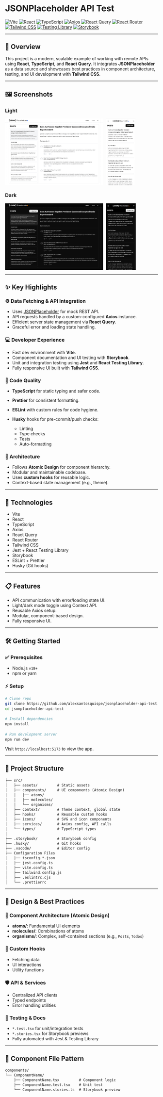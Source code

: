 # JSONPlaceholder API Test

[![Vite](https://img.shields.io/badge/Vite-646CFF?style=for-the-badge&logo=vite&logoColor=white)](https://vitejs.dev/)
[![React](https://img.shields.io/badge/React-20232A?style=for-the-badge&logo=react&logoColor=61DAFB)](https://react.dev/)
[![TypeScript](https://img.shields.io/badge/TypeScript-3178C6?style=for-the-badge&logo=typescript&logoColor=white)](https://www.typescriptlang.org/)
[![Axios](https://img.shields.io/badge/Axios-5A29E4?style=for-the-badge&logo=axios&logoColor=white)](https://axios-http.com/)
[![React Query](https://img.shields.io/badge/React_Query-FF4154?style=for-the-badge&logo=react-query&logoColor=white)](https://tanstack.com/query/latest)
[![React Router](https://img.shields.io/badge/React_Router-CA4245?style=for-the-badge&logo=react-router&logoColor=white)](https://reactrouter.com/)
[![Tailwind CSS](https://img.shields.io/badge/TailwindCSS-06B6D4?style=for-the-badge&logo=tailwindcss&logoColor=white)](https://tailwindcss.com/)
[![Testing Library](https://img.shields.io/badge/Testing_Library-E33332?style=for-the-badge&logo=testing-library&logoColor=white)](https://testing-library.com/)
[![Storybook](https://img.shields.io/badge/Storybook-FF4785?style=for-the-badge&logo=storybook&logoColor=white)](https://storybook.js.org/)

---

## 📌 Overview

This project is a modern, scalable example of working with remote APIs using **React**, **TypeScript**, and **React Query**. It integrates **JSONPlaceholder** as a data source and showcases best practices in component architecture, testing, and UI development with **Tailwind CSS**.

---

## 🖼️ Screenshots

### Light

<div style="display:flex; gap: 10px;">
  <img src="./screenshots/desk-light.png" alt="Desktop view" width="64%"/>
  <img src="./screenshots/mobile-light.png" alt="Mobile view" width="19.3%"/>
</div>

### Dark

<div style="display:flex; gap: 10px;">
  <img src="./screenshots/desk-dark.png" alt="Desktop view" width="64%"/>
  <img src="./screenshots/mobile-dark.png" alt="Mobile view" width="19.6%"/>
</div>

---

## ✨ Key Highlights

### ⚙️ Data Fetching & API Integration

- Uses [JSONPlaceholder](https://jsonplaceholder.typicode.com/) for mock REST API.
- API requests handled by a custom-configured **Axios** instance.
- Efficient server state management via **React Query**.
- Graceful error and loading state handling.

### 💻 Developer Experience

- Fast dev environment with **Vite**.
- Component documentation and UI testing with **Storybook**.
- Unit and integration testing using **Jest** and **React Testing Library**.
- Fully responsive UI built with **Tailwind CSS**.

### 🧼 Code Quality

- **TypeScript** for static typing and safer code.
- **Prettier** for consistent formatting.
- **ESLint** with custom rules for code hygiene.
- **Husky** hooks for pre-commit/push checks:

  - Linting
  - Type checks
  - Tests
  - Auto-formatting

### 🧱 Architecture

- Follows **Atomic Design** for component hierarchy.
- Modular and maintainable codebase.
- Uses **custom hooks** for reusable logic.
- Context-based state management (e.g., theme).

---

## 🚀 Technologies

- Vite
- React
- TypeScript
- Axios
- React Query
- React Router
- Tailwind CSS
- Jest + React Testing Library
- Storybook
- ESLint + Prettier
- Husky (Git hooks)

---

## 📋 Features

- API communication with error/loading state UI.
- Light/dark mode toggle using Context API.
- Reusable Axios setup.
- Modular, component-based design.
- Fully responsive UI.

---

## 🛠 Getting Started

### ✅ Prerequisites

- Node.js `v18+`
- npm or yarn

### ⚡ Setup

```bash
# Clone repo
git clone https://github.com/alexsantosquispe/jsonplaceholder-api-test.git
cd jsonplaceholder-api-test

# Install dependencies
npm install

# Run development server
npm run dev
```

Visit `http://localhost:5173` to view the app.

---

## 🦾 Project Structure

```
├── src/
│   ├── assets/         # Static assets
│   ├── components/     # UI components (Atomic Design)
│   │   ├── atoms/
│   │   ├── molecules/
│   │   └── organisms/
│   ├── context/        # Theme context, global state
│   ├── hooks/          # Reusable custom hooks
│   ├── icons/          # SVG and icon components
│   ├── services/       # Axios config, API calls
│   └── types/          # TypeScript types
│
├── .storybook/         # Storybook config
├── .husky/             # Git hooks
├── .vscode/            # Editor config
├── Configuration Files
│   ├── tsconfig.*.json
│   ├── jest.config.ts
│   ├── vite.config.ts
│   ├── tailwind.config.js
│   ├── .eslintrc.cjs
│   └── .prettierrc
```

---

## 🧠 Design & Best Practices

### 📆 Component Architecture (Atomic Design)

- **atoms/**: Fundamental UI elements
- **molecules/**: Combinations of atoms
- **organisms/**: Complex, self-contained sections (e.g., `Posts`, `Todos`)

### 🧹 Custom Hooks

- Fetching data
- UI interactions
- Utility functions

### 🛡 API & Services

- Centralized API clients
- Typed endpoints
- Error handling utilities

### 🧪 Testing & Docs

- `*.test.tsx` for unit/integration tests
- `*.stories.tsx` for Storybook previews
- Fully automated with Jest & Testing Library

---

## 📁 Component File Pattern

```
components/
└── ComponentName/
    ├── ComponentName.tsx         # Component logic
    ├── ComponentName.test.tsx    # Unit test
    └── ComponentName.stories.ts  # Storybook preview
```
